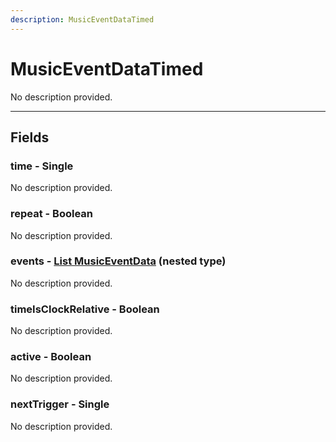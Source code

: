 ```yaml
---
description: MusicEventDataTimed
---
```


# MusicEventDataTimed

No description provided.

***

## Fields

### time - Single

No description provided.

### repeat - Boolean

No description provided.

### events - [List MusicEventData](./MusicEventData.md) (nested type)

No description provided.

### timeIsClockRelative - Boolean

No description provided.

### active - Boolean

No description provided.

### nextTrigger - Single

No description provided.
